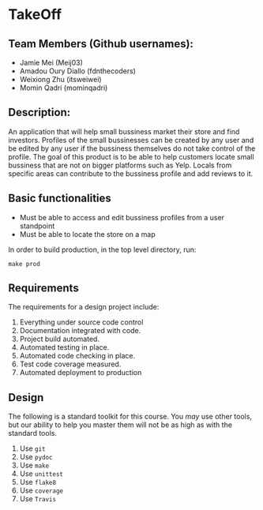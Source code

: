 # TakeOff

## Team Members (Github usernames):
* Jamie Mei (Meij03)
* Amadou Oury Diallo (fdnthecoders)
* Weixiong Zhu (itsweiwei)
* Momin Qadri (mominqadri)

## Description:
An application that will help small bussiness market their store and find investors. Profiles of the small bussinesses can be created by any user and be edited by any user if the bussiness themselves do not take control of the profile. The goal of this product is to be able to help customers locate 
small bussiness that are not on bigger platforms such as Yelp. Locals from specific areas can contribute to the bussiness profile and add reviews to it. 

## Basic functionalities 
* Must be able to access and edit bussiness profiles from a user standpoint
* Must be able to locate the store on a map


In order to build production, in the top level directory, run:

`make prod`


## Requirements

The requirements for a design project include:

1. Everything under source code control
1. Documentation integrated with code.
1. Project build automated.
1. Automated testing in place.
1. Automated code checking in place.
1. Test code coverage measured.
1. Automated deployment to production

## Design

The following is a standard toolkit for this course. You *may* use other tools,
but our ability to help you master them will not be as high as with the
standard tools.

1. Use `git`
1. Use `pydoc`
1. Use `make`
1. Use `unittest`
1. Use `flake8`
1. Use `coverage`
1. Use `Travis`


